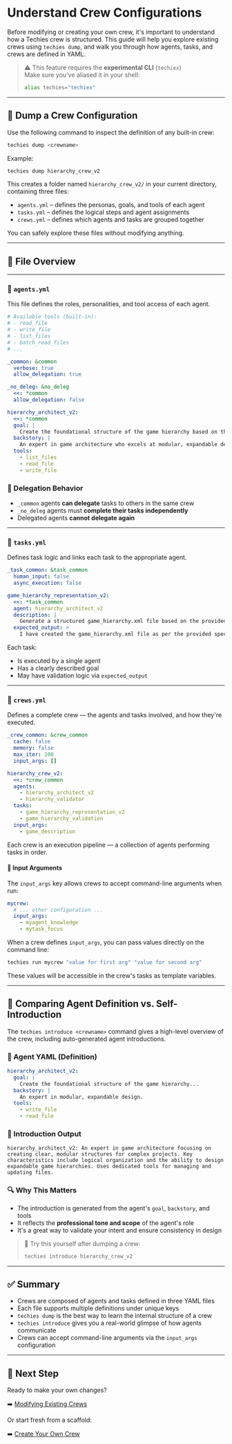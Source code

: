 # Understand Crew Configurations

Before modifying or creating your own crew, it's important to understand how a Techies crew is structured. This guide will help you explore existing crews using `techies dump`, and walk you through how agents, tasks, and crews are defined in YAML.

> ⚠️ This feature requires the **experimental CLI** (`techiex`)  
> Make sure you've aliased it in your shell:
> ```bash
> alias techies="techiex"
> ```

---

## 🧪 Dump a Crew Configuration

Use the following command to inspect the definition of any built-in crew:

```bash
techies dump <crewname>
```

Example:

```bash
techies dump hierarchy_crew_v2
```

This creates a folder named `hierarchy_crew_v2/` in your current directory, containing three files:

- `agents.yml` – defines the personas, goals, and tools of each agent
- `tasks.yml` – defines the logical steps and agent assignments
- `crews.yml` – defines which agents and tasks are grouped together

You can safely explore these files without modifying anything.

---

## 📁 File Overview

---

### 👤 `agents.yml`

This file defines the roles, personalities, and tool access of each agent.

```yaml
# Available tools (built-in):
# - read_file
# - write_file
# - list_files
# - batch_read_files
# ...

_common: &common
  verbose: true
  allow_delegation: true

_no_deleg: &no_deleg
  <<: *common
  allow_delegation: false

hierarchy_architect_v2:
  <<: *common
  goal: |
    Create the foundational structure of the game hierarchy based on the game specification.
  backstory: |
    An expert in game architecture who excels at modular, expandable design.
  tools:
    - list_files
    - read_file
    - write_file
```

### 🔄 Delegation Behavior

- `_common` agents **can delegate** tasks to others in the same crew  
- `_no_deleg` agents must **complete their tasks independently**
- Delegated agents **cannot delegate again**

---

### 🧠 `tasks.yml`

Defines task logic and links each task to the appropriate agent.

```yaml
_task_common: &task_common
  human_input: false
  async_execution: false

game_hierarchy_representation_v2:
  <<: *task_common
  agent: hierarchy_architect_v2
  description: |
    Generate a structured game_hierarchy.xml file based on the provided specification.
  expected_output: >
    I have created the game_hierarchy.xml file as per the provided specifications.
```

Each task:
- Is executed by a single agent
- Has a clearly described goal
- May have validation logic via `expected_output`

---

### 🧩 `crews.yml`

Defines a complete crew — the agents and tasks involved, and how they're executed.

```yaml
_crew_common: &crew_common
  cache: false
  memory: false
  max_iter: 100
  input_args: []

hierarchy_crew_v2:
  <<: *crew_common
  agents:
    - hierarchy_architect_v2
    - hierarchy_validator
  tasks:
    - game_hierarchy_representation_v2
    - game_hierarchy_validation
  input_args:
    - game_description
```

Each crew is an execution pipeline — a collection of agents performing tasks in order.

#### 📣 Input Arguments

The `input_args` key allows crews to accept command-line arguments when run:

```yaml
mycrew:
  # ... other configuration ...
  input_args:
    - myagent_knowledge
    - mytask_focus
```

When a crew defines `input_args`, you can pass values directly on the command line:

```bash
techies run mycrew "value for first arg" "value for second arg"
```

These values will be accessible in the crew's tasks as template variables.

---

## 🤖 Comparing Agent Definition vs. Self-Introduction

The `techies introduce <crewname>` command gives a high-level overview of the crew, including auto-generated agent introductions.

### 📘 Agent YAML (Definition)

```yaml
hierarchy_architect_v2:
  goal: |
    Create the foundational structure of the game hierarchy...
  backstory: |
    An expert in modular, expandable design.
  tools:
    - write_file
    - read_file
```

### 💬 Introduction Output

```
hierarchy_architect_v2: An expert in game architecture focusing on creating clear, modular structures for complex projects. Key characteristics include logical organization and the ability to design expandable game hierarchies. Uses dedicated tools for managing and updating files.
```

### 🔍 Why This Matters

- The introduction is generated from the agent's `goal`, `backstory`, and tools
- It reflects the **professional tone and scope** of the agent's role
- It's a great way to validate your intent and ensure consistency in design

> 🧪 Try this yourself after dumping a crew:
> ```bash
> techies introduce hierarchy_crew_v2
> ```

---

## ✅ Summary

- Crews are composed of agents and tasks defined in three YAML files
- Each file supports multiple definitions under unique keys
- `techies dump` is the best way to learn the internal structure of a crew
- `techies introduce` gives you a real-world glimpse of how agents communicate
- Crews can accept command-line arguments via the `input_args` configuration

---

## 🚀 Next Step

Ready to make your own changes?

➡️ [Modifying Existing Crews](./Modifying-Existing-Crews.md)

Or start fresh from a scaffold:

➡️ [Create Your Own Crew](./Create-Your-Own-Crew.md)